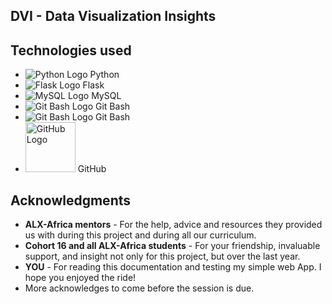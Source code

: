 ## DVI - Data Visualization Insights

## Technologies used
- ![Python Logo](https://www.python.org/static/img/python-logo.png) Python
- ![Flask Logo](https://flask.palletsprojects.com/en/2.1.x/_static/flask-icon.png) Flask
- ![MySQL Logo](https://www.mysql.com/common/logos/logo-mysql-170x115.png) MySQL
- ![Git Bash Logo](https://git-scm.com/images/logos/downloads/Git-Icon-1788C.png) Git Bash
- ![Git Bash Logo](https://git-scm.com/images/logos/downloads/Git-Icon-1788C.png) Git Bash
- <img src="https://github.githubassets.com/images/modules/logos_page/GitHub-Mark.png" alt="GitHub Logo" width="80"> GitHub

## Acknowledgments
- **ALX-Africa mentors** - For the help, advice and resources they provided us with during this project and during all our curriculum.
- **Cohort 16 and all ALX-Africa students** - For your friendship, invaluable support, and insight not only for this project, but over the last year.
- **YOU** - For reading this documentation and testing my simple web App. I hope you enjoyed the ride!
- More acknowledges to come before the session is due.

